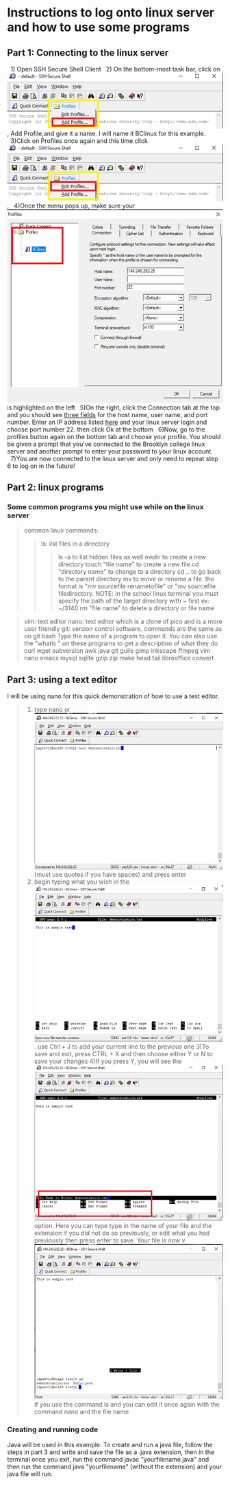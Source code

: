 # Instructions to log onto linux server and how to use some programs
## Part 1: Connecting to the linux server

&nbsp;&nbsp;1) Open SSH Secure Shell Client
&nbsp;&nbsp;2) On the bottom-most task bar, click on ![Profiles](./pictures/profiles.png), Add Profile,and give it a name. I will name it BClinux for this example.
&nbsp;&nbsp;3)Click on Profiles once again and this time click ![edit profiles](./pictures/edit.png),
&nbsp;&nbsp;4)Once the menu pops up, make sure your ![desired profile](./pictures/profilelist.png) is highlighted on the left
&nbsp;&nbsp;5)On the right, click the Connection tab at the top and you should see [three fields](./pictures/fields.png) for the host name, user name, and port number. Enter an IP address listed [here](http://www.sci.brooklyn.cuny.edu/~ziegler/CISC3115/SSH/LINUX_RemoteAccess.pdf) and your linux server login and choose port number 22. then click Ok at the bottom
&nbsp;&nbsp;6)Now, go to the profiles button again on the bottom tab and choose your profile. You should be given a prompt that you've connected to the Brooklyn college linux server and another prompt to enter your password to your linux account.
&nbsp;&nbsp;7)You are now connected to the linux server and only need to repeat step 6 to log on in the future!

## Part 2: linux programs
### Some common programs you might use while on the linux server
>common linux commands:
>>ls: list files in a directory
>>>ls -a to list hidden files as well
>>mkdir to create a new directory
>>touch "file name" to create a new file
>>cd "directory name" to change to a directory cd .. to go back to the parent directory
>>mv to move or rename a file. the format is "mv sourcefile renametofile" or "mv sourcefile filedirectory. NOTE: in the school linux terminal you must specify the path of the target directory with ~ first ex: ~/3140
>>rm "file name" to delete a directory or file name

>vim: text editor
>nano: text editor which is a clone of pico and is a more user friendly
>git: version control software. commands are the same as on git bash
>Type the name of a program to open it. You can also use the "whatis <filename>" on these programs to get a description of what they do
curl		wget		subversion
awk		    java		git
guile		gimp		inkscape
ffmpeg		vim		    nano
emacs		mysql		sqlite
gzip		zip		    make
head 		tail		libreoffice
convert

## Part 3: using a text editor

I will be using nano for this quick demonstration of how to use a text editor.
>1) type nano or ![nano "your file name here"](./pictures/fileCreation.png) (must use quotes if you have spaces) and press enter
>2) begin typing what you wish in the ![file](./pictures/sample.png). use Ctrl + J to add your current line to the previous one
>3)To save and exit, press CTRL + X and then choose either Y or N to save your changes
>4)If you press Y, you will see the ![file name to write](./pictures/save.png) option. Here you can type type in the name of your file and the extension if you did not do so previously, or edit what you had previously then press enter to save. Your file is now v![visible](./pictures/sampleList.png) if you use the command ls and you can edit it once again with the command nano and the file name

### Creating and running code
Java will be used in this example.
To create and run a java file, follow the steps in part 3 and write and save the file as a .java extension, then in the terminal once you exit, run the command javac "yourfilename.java" and then run the command java "yourfilename" (without the extension) and your java file will run.
